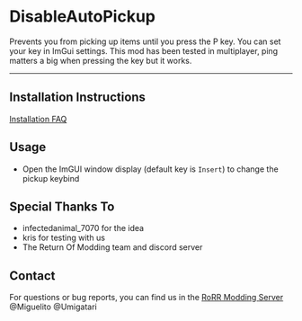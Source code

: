 # DisableAutoPickup
Prevents you from picking up items until you press the P key. You can set your key in ImGui settings.
This mod has been tested in multiplayer, ping matters a big when pressing the key but it works.

---

## Installation Instructions

[Installation FAQ](https://return-of-modding.github.io/ModdingWiki/Playing/Getting-Started/)

## Usage
* Open the ImGUI window display (default key is `Insert`) to change the pickup keybind

## Special Thanks To
* infectedanimal_7070 for the idea
* kris for testing with us
* The Return Of Modding team and discord server

## Contact
For questions or bug reports, you can find us in the [RoRR Modding Server](https://discord.gg/VjS57cszMq) @Miguelito @Umigatari
